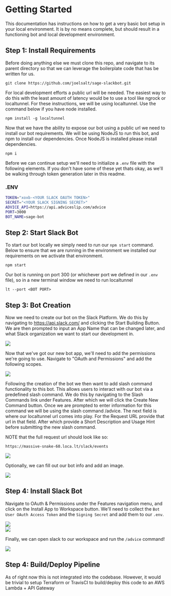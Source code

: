 # Getting Started
This documentation has instructions on how to get a very basic bot setup in your local environment. It is by no means complete, but should result in a functioning bot and local development environment.

## Step 1: Install Requirements
Before doing anything else we must clone this repo, and navigate to its parent directory so that we can leverage the boilerplate code that has be written for us.
```
git clone https://github.com/joelsalt/sage-slackbot.git
```

For local development efforts a public url will be needed. The easiest way to do this with the least amount of latency would be to use a tool like ngrock or localtunnel. For these instructions, we will be using localtunnel. Use the command below if you have node installed.
```
npm install -g localtunnel
```

Now that we have the ability to expose our bot using a public url we need to install our bot requirements. We will be using NodeJS to run this bot, and npm to install our dependencies. Once NodeJS is installed please install dependencies.
```
npm i
```

Before we can continue setup we'll need to initialize a `.env` file with the following elements. If you don't have some of these yet thats okay, as we'll be walking through token generation later in this readme.

### .ENV
```bash
TOKEN="xoxb-<YOUR SLACK OAUTH TOKEN>"
SECRET="<YOUR SLACK SIGNING SECRET>"
ADVICE_API=https://api.adviceslip.com/advice
PORT=3000
BOT_NAME=sage-bot
```

## Step 2: Start Slack Bot
To start our bot locally we simply need to run our `npm start` command. Below to ensure that we are running in the environment we installed our requirements on we activate that environment.
```
npm start
```

Our bot is running on port 300 (or whichever port we defined in our `.env` file), so in a new terminal window we need to run localtunnel
```
lt --port <BOT PORT>
```

## Step 3: Bot Creation
Now we need to create our bot on the Slack Platform. We do this by navigating to https://api.slack.com/ and clicking the Start Building Button. We are then prompted to input an App Name that can be changed later, and what Slack organization we want to start our development in. 

<img src="images/create-app.png"><br>

Now that we've got our new bot app, we'll need to add the permissions we're going to use. Navigate to "OAuth and Permissions" and add the following scopes.

<img src="images/oauth-scopes.png"><br>

Following the creation of the bot we then want to add slash command functionality to this bot. This allows users to interact with our bot via a predefined slash command. We do this by navigating to the Slash Commands link under Features. After which we will click the Create New Command button. Once we are prompted to enter information for this command we will be using the slash command /advice. The next field is where our localtunnel url comes into play. For the Request URL provide that url in that field. After which provide a Short Description and Usage Hint before submitting the new slash command.

NOTE that the full request url should look like so:
```
https://massive-snake-60.loca.lt/slack/events
```

<img src="images/slash-command.png"><br>

Optionally, we can fill out our bot info and add an image.

<img src="images/bot-info.png"><br>

## Step 4: Install Slack Bot
Navigate to OAuth & Permissions under the Features navigation menu, and click on the Install App to Workspace button. We'll need to collect the `Bot User OAuth Access Token` and the `Signing Secret` and add them to our `.env`.

<img src="images/token.png"><br>
<img src="images/signing-secret.png"><br>

Finally, we can open slack to our workspace and run the `/advice` command!

<img src="images/sage-bot.png"><br>

## Step 4: Build/Deploy Pipeline
As of right now this is not integrated into the codebase. However, it would be trivial to setup Terraform or TravisCI to build/deploy this code to an AWS Lambda + API Gateway